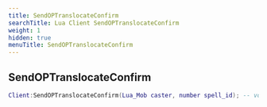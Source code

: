 ```yaml
---
title: SendOPTranslocateConfirm
searchTitle: Lua Client SendOPTranslocateConfirm
weight: 1
hidden: true
menuTitle: SendOPTranslocateConfirm
---
```

## SendOPTranslocateConfirm
```lua
Client:SendOPTranslocateConfirm(Lua_Mob caster, number spell_id); -- void
```